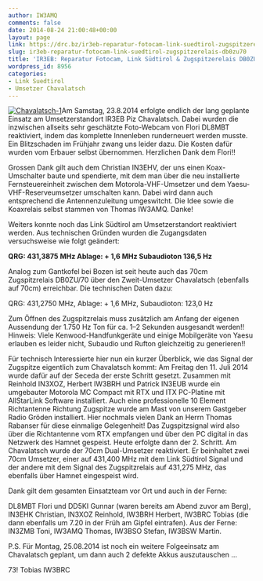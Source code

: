 ```yaml
---
author: IW3AMQ
comments: false
date: 2014-08-24 21:00:48+00:00
layout: page
link: https://drc.bz/ir3eb-reparatur-fotocam-link-suedtirol-zugspitzerelais-db0zu70/
slug: ir3eb-reparatur-fotocam-link-suedtirol-zugspitzerelais-db0zu70
title: 'IR3EB: Reparatur Fotocam, Link Südtirol & Zugspitzerelais DB0ZU/70'
wordpress_id: 8956
categories:
- Link Suedtirol
- Umsetzer Chavalatsch
---
```


[![Chavalatsch-1](https://drc.bz/wp-content/uploads/2014/07/Chavalatsch-1-150x150.jpg)](https://drc.bz/wp-content/uploads/2014/07/Chavalatsch-1.jpg)Am Samstag, 23.8.2014 erfolgte endlich der lang geplante Einsatz am Umsetzerstandort IR3EB Piz Chavalatsch. Dabei wurden die inzwischen allseits sehr geschätzte Foto-Webcam von Flori DL8MBT reaktiviert, indem das komplette Innenleben runderneuert werden musste. Ein Blitzschaden im Frühjahr zwang uns leider dazu. Die Kosten dafür wurden vom Erbauer selbst übernommen. Herzlichen Dank dem Flori!!

Grossen Dank gilt auch dem Christian IN3EHV, der uns einen Koax-Umschalter baute und spendierte, mit dem man über die neu installierte Fernsteuereinheit zwischen dem Motorola-VHF-Umsetzer und dem Yaesu-VHF-Reserveumsetzer umschalten kann. Dabei wird dann auch entsprechend die Antennenzuleitung umgeswitcht. Die Idee sowie die Koaxrelais selbst stammen von Thomas IW3AMQ. Danke!

Weiters konnte noch das Link Südtirol am Umsetzerstandort reaktiviert werden. Aus technischen Gründen wurden die Zugangsdaten versuchsweise wie folgt geändert:

**QRG: 431,3875 MHz
Ablage: + 1,6 MHz
Subaudioton 136,5 Hz**

Analog zum Gantkofel bei Bozen ist seit heute auch das 70cm Zugspitzrelais DB0ZU/70 über den Zweit-Umsetzer Chavalatsch (ebenfalls auf 70cm) erreichbar.
Die technischen Daten dazu:

QRG: 431,2750 MHz, Ablage: + 1,6 MHz, Subaudioton: 123,0 Hz

Zum Öffnen des Zugspitzrelais muss zusätzlich am Anfang der eigenen Aussendung der 1.750 Hz Ton für ca. 1–2 Sekunden ausgesandt werden!!
Hinweis: Viele Kenwood-Handfunkgeräte und einige Mobilgeräte von Yaesu erlauben es leider nicht, Subaudio und Rufton gleichzeitig zu generieren!!

Für technisch Interessierte hier nun ein kurzer Überblick, wie das Signal der Zugspitze eigentlich zum Chavalatsch kommt:
Am Freitag den 11. Juli 2014 wurde dafür auf der Seceda der erste Schritt gesetzt. Zusammen mit Reinhold IN3XOZ, Herbert IW3BRH und Patrick IN3EUB wurde ein umgebauter Motorola MC Compact mit RTX und ITX PC-Platine mit AllStarLink Software installiert. Auch eine professionelle 10 Element Richtantenne Richtung Zugspitze wurde am Mast von unserem Gastgeber Radio Gröden installiert. Hier nochmals vielen Dank an Herrn Thomas Rabanser für diese einmalige Gelegenheit! Das Zugspitzsignal wird also über die Richtantenne vom RTX empfangen und über den PC digital in das Netzwerk des Hamnet gespeist. Heute erfolgte dann der 2. Schritt. Am Chavalatsch wurde der 70cm Dual-Umsetzer reaktiviert. Er beinhaltet zwei 70cm Umsetzer, einer auf 431,400 MHz mit dem Link Südtirol Signal und der andere mit dem Signal des Zugspitzrelais auf 431,275 MHz, das ebenfalls über Hamnet eingespeist wird.

Dank gilt dem gesamten Einsatzteam vor Ort und auch in der Ferne:

DL8MBT Flori und DD5KI Gunnar (waren bereits am Abend zuvor am Berg), IN3EHK Christian, IN3XOZ Reinhold, IW3BRH Herbert, IW3BRC Tobias (die dann ebenfalls um 7.20 in der Früh am Gipfel eintrafen). Aus der Ferne: IN3ZMB Toni, IW3AMQ Thomas, IW3BSO Stefan, IW3BSW Martin.

P.S.
Für Montag, 25.08.2014 ist noch ein weitere Folgeeinsatz am Chavalatsch geplant, um dann auch 2 defekte Akkus auszutauschen …

73!
Tobias
IW3BRC
